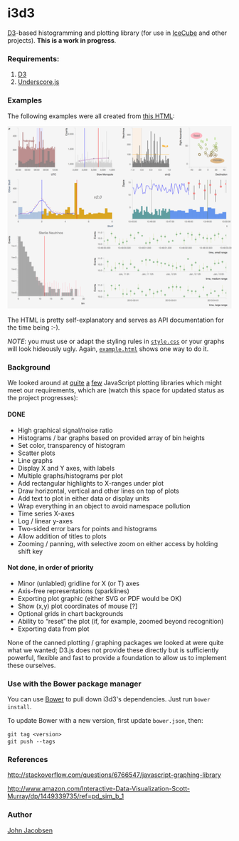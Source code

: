i3d3
====

[D3](http://d3js.org/)-based histogramming and plotting library (for
use in [IceCube](http://icecube.wisc.edu) and other projects). **This
is a work in progress**.

### Requirements:

1. [D3](http://d3js.org)
1. [Underscore.js](http://underscorejs.org)

### Examples

The following examples were all created from [this HTML](example.html):

![Example output](example.png "Example output")

The HTML is pretty self-explanatory and serves as API documentation
for the time being :-).

*NOTE*: you must use or adapt the styling rules in
 [`style.css`](style.css) or your graphs will look hideously ugly.
 Again, [`example.html`](example.html) shows one way to do it.

### Background

We looked around at 
[quite](https://code.google.com/p/flot/)
[a](http://www.jqplot.com/tests/) 
[few](http://www.highcharts.com/)
JavaScript plotting libraries which might meet our requirements, which
are (watch this space for updated status as the project progresses):

#### DONE

- High graphical signal/noise ratio
- Histograms / bar graphs based on provided array of bin heights
- Set color, transparency of histogram
- Scatter plots
- Line graphs
- Display X and Y axes, with labels
- Multiple graphs/histograms per plot
- Add rectangular highlights to X-ranges under plot
- Draw horizontal, vertical and other lines on top of plots
- Add text to plot in either data or display units
- Wrap everything in an object to avoid namespace pollution
- Time series X-axes
- Log / linear y-axes
- Two-sided error bars for points and histograms
- Allow addition of titles to plots
- Zooming / panning, with selective zoom on either access by holding shift key

#### Not done, in order of priority

- Minor (unlabled) gridline for X (or T) axes
- Axis-free representations (sparklines)
- Exporting plot graphic (either SVG or PDF would be OK)
- Show (x,y) plot coordinates of mouse [?]
- Optional grids in chart backgrounds
- Ability to “reset” the plot (if, for example, zoomed beyond recognition)
- Exporting data from plot

None of the canned plotting / graphing packages we looked at were
quite what we wanted; D3.js does not provide these directly but is
sufficiently powerful, flexible and fast to provide a foundation to
allow us to implement these ourselves.

### Use with the Bower package manager

You can use [Bower](http://bower.io) to pull down i3d3's dependencies.  Just run `bower install`.

To update Bower with a new version, first update `bower.json`, then:

    git tag <version>
    git push --tags

### References

http://stackoverflow.com/questions/6766547/javascript-graphing-library

http://www.amazon.com/Interactive-Data-Visualization-Scott-Murray/dp/1449339735/ref=pd_sim_b_1


### Author

[John Jacobsen](http://eigenhombre.com)
